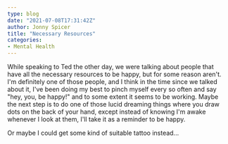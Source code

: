 ```yaml
---
type: blog
date: "2021-07-08T17:31:42Z"
author: Jonny Spicer
title: "Necessary Resources"
categories:
- Mental Health
---
```

While speaking to Ted the other day, we were talking about people that have all the necessary resources to be happy, but for some reason aren't. I'm
definitely one of those people, and I think in the time since we talked about it, I've been doing my best to pinch myself every so often and say "hey, you,
be happy!" and to some extent it seems to be working. Maybe the next step is to do one of those lucid dreaming things where you draw dots on the back of your
hand, except instead of knowing I'm awake whenever I look at them, I'll take it as a reminder to be happy.

Or maybe I could get some kind of suitable tattoo instead...
